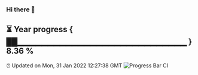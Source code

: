 ### Hi there 👋
⏳ Year progress { ██▁▁▁▁▁▁▁▁▁▁▁▁▁▁▁▁▁▁▁▁▁▁▁▁▁▁▁▁ } 8.36 %
---
⏰ Updated on Mon, 31 Jan 2022 12:27:38 GMT
![Progress Bar CI](https://github.com/liununu/liununu/workflows/Progress%20Bar%20CI/badge.svg)
